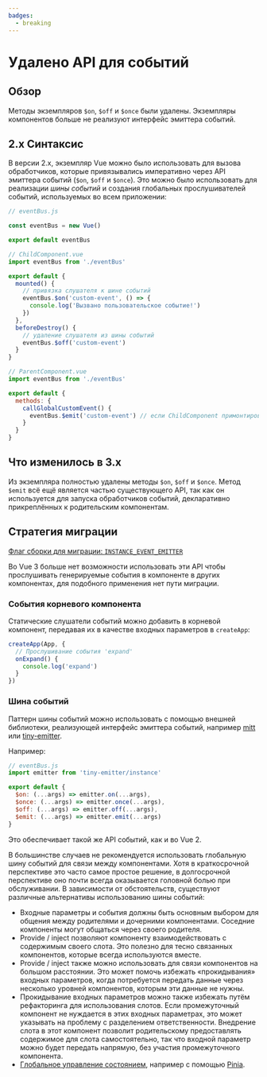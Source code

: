 ```yaml
---
badges:
  - breaking
---
```


# Удалено API для событий <MigrationBadges :badges="$frontmatter.badges" />

## Обзор

Методы экземпляров `$on`, `$off` и `$once` были удалены. Экземпляры компонентов больше не реализуют интерфейс эмиттера событий.

## 2.x Синтаксис

В версии 2.x, экземпляр Vue можно было использовать для вызова обработчиков, которые привязывались императивно через API эмиттера событий (`$on`, `$off` и `$once`). Это можно было использовать для реализации _шины событий_ и создания глобальных прослушивателей событий, используемых во всем приложении:

```js
// eventBus.js

const eventBus = new Vue()

export default eventBus
```

```js
// ChildComponent.vue
import eventBus from './eventBus'

export default {
  mounted() {
    // привязка слушателя к шине событий
    eventBus.$on('custom-event', () => {
      console.log('Вызвано пользовательское событие!')
    })
  },
  beforeDestroy() {
    // удаление слушателя из шины событий
    eventBus.$off('custom-event')
  }
}
```

```js
// ParentComponent.vue
import eventBus from './eventBus'

export default {
  methods: {
    callGlobalCustomEvent() {
      eventBus.$emit('custom-event') // если ChildComponent примонтирован, то появится сообщение в консоли
    }
  }
}
```

## Что изменилось в 3.x

Из экземпляра полностью удалены методы `$on`, `$off` и `$once`. Метод `$emit` всё ещё является частью существующего API, так как он используется для запуска обработчиков событий, декларативно прикреплённых к родительским компонентам.

## Стратегия миграции

[Флаг сборки для миграции: `INSTANCE_EVENT_EMITTER`](../migration-build.html#compat-configuration)

Во Vue 3 больше нет возможности использовать эти API чтобы прослушивать генерируемые события в компоненте в других компонентах, для подобного применения нет пути миграции.

### События корневого компонента

Статические слушатели событий можно добавить в корневой компонент, передавая их в качестве входных параметров в `createApp`:

```js
createApp(App, {
  // Прослушивание события 'expand'
  onExpand() {
    console.log('expand')
  }
})
```

### Шина событий

Паттерн шины событий можно использовать с помощью внешней библиотеки, реализующей интерфейс эмиттера событий, например [mitt](https://github.com/developit/mitt) или [tiny-emitter](https://github.com/scottcorgan/tiny-emitter).

Например:

```js
// eventBus.js
import emitter from 'tiny-emitter/instance'

export default {
  $on: (...args) => emitter.on(...args),
  $once: (...args) => emitter.once(...args),
  $off: (...args) => emitter.off(...args),
  $emit: (...args) => emitter.emit(...args)
}
```

Это обеспечивает такой же API событий, как и во Vue 2.

В большинстве случаев не рекомендуется использовать глобальную шину событий для связи между компонентами. Хотя в краткосрочной перспективе это часто самое простое решение, в долгосрочной перспективе оно почти всегда оказывается головной болью при обслуживании. В зависимости от обстоятельств, существуют различные альтернативы использованию шины событий:

* Входные параметры и события должны быть основным выбором для общения между родителями и дочерними компонентами. Соседние компоненты могут общаться через своего родителя.
* Provide / inject позволяют компоненту взаимодействовать с содержимым своего слота. Это полезно для тесно связанных компонентов, которые всегда используются вместе.
* Provide / inject также можно использовать для связи компонентов на большом расстоянии. Это может помочь избежать «прокидывания» входных параметров, когда потребуется передать данные через несколько уровней компонентов, которым эти данные не нужны.
* Прокидывание входных параметров можно также избежать путём рефакторинга для использования слотов. Если промежуточный компонент не нуждается в этих входных параметрах, это может указывать на проблему с разделением ответственности. Внедрение слота в этот компонент позволит родительскому предоставлять содержимое для слота самостоятельно, так что входной параметр можно будет передать напрямую, без участия промежуточного компонента.
* [Глобальное управление состоянием](https://ru.vuejs.org/guide/scaling-up/state-management.html), например с помощью [Pinia](https://pinia.vuejs.org/).
